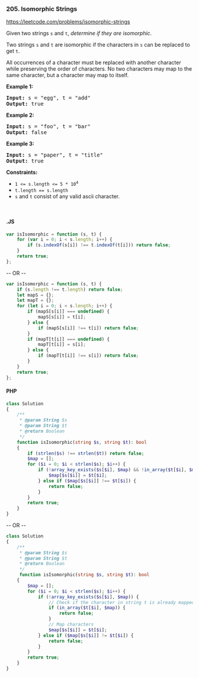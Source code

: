 ### 205. Isomorphic Strings

https://leetcode.com/problems/isomorphic-strings

<p>Given two strings <code>s</code> and <code>t</code>, <em>determine if they are isomorphic</em>.</p>

<p>Two strings <code>s</code> and <code>t</code> are isomorphic if the characters in <code>s</code> can be replaced to get <code>t</code>.</p>

<p>All occurrences of a character must be replaced with another character while preserving the order of characters. No two characters may map to the same character, but a character may map to itself.</p>

<p><strong class="example">Example 1:</strong></p>
<pre><strong>Input:</strong> s = "egg", t = "add"
<strong>Output:</strong> true
</pre><p><strong class="example">Example 2:</strong></p>
<pre><strong>Input:</strong> s = "foo", t = "bar"
<strong>Output:</strong> false
</pre><p><strong class="example">Example 3:</strong></p>
<pre><strong>Input:</strong> s = "paper", t = "title"
<strong>Output:</strong> true
</pre>
<p><strong>Constraints:</strong></p>
<ul>
	<li><code>1 &lt;= s.length &lt;= 5 * 10<sup>4</sup></code></li>
	<li><code>t.length == s.length</code></li>
	<li><code>s</code> and <code>t</code> consist of any valid ascii character.</li>
</ul>


<p>&nbsp;</p>

#### .JS

```js
var isIsomorphic = function (s, t) {
    for (var i = 0; i < s.length; i++) {
        if (s.indexOf(s[i]) !== t.indexOf(t[i])) return false;
    }
    return true;
};
```

-- OR --

```js
var isIsomorphic = function (s, t) {
    if (s.length !== t.length) return false;
    let mapS = {};
    let mapT = {};
    for (let i = 0; i < s.length; i++) {
        if (mapS[s[i]] === undefined) {
            mapS[s[i]] = t[i];
        } else {
            if (mapS[s[i]] !== t[i]) return false;
        }
        if (mapT[t[i]] === undefined) {
            mapT[t[i]] = s[i];
        } else {
            if (mapT[t[i]] !== s[i]) return false;
        }
    }
    return true;
};
```

#### PHP

```php
class Solution
{
    /**
     * @param String $s
     * @param String $t
     * @return Boolean
     */
    function isIsomorphic(string $s, string $t): bool
    {
        if (strlen($s) !== strlen($t)) return false;
        $map = [];
        for ($i = 0; $i < strlen($s); $i++) {
            if (!array_key_exists($s[$i], $map) && !in_array($t[$i], $map)) {
                $map[$s[$i]] = $t[$i];
            } else if ($map[$s[$i]] !== $t[$i]) {
                return false;
            }
        }
        return true;
    }
}
```

-- OR --

```php
class Solution
{
    /**
     * @param String $s
     * @param String $t
     * @return Boolean
     */
     function isIsomorphic(string $s, string $t): bool
    {
        $map = [];
        for ($i = 0; $i < strlen($s); $i++) {
            if (!array_key_exists($s[$i], $map)) {
                // Check if the character in string t is already mapped
                if (in_array($t[$i], $map)) {
                    return false;
                }
                // Map characters
                $map[$s[$i]] = $t[$i];
            } else if ($map[$s[$i]] != $t[$i]) {
                return false;
            }
        }
        return true;
    }
}
```
